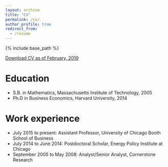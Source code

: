 ```yaml
---
layout: archive
title: "CV"
permalink: /cv/
author_profile: true
redirect_from:
  - /resume
---
```


{% include base_path %}

[Download CV as of February, 2019](http://tcovert.github.io/files/cv.pdf)

Education
======
* S.B. in Mathematics, Massachusetts Institute of Technology, 2005
* Ph.D in Business Economics, Harvard University, 2014

Work experience
======
* July 2015 to present: Assistant Professor, University of Chicago Booth School of Business
* July 2014 to June 2014: Postdoctoral Scholar, Energy Policy Institute at Chicago
* September 2005 to May 2008: Analyst/Senior Analyst, Cornerstone Research
